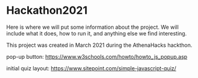 # Hackathon2021

Here is where we will put some information about the project. We will include what it does, how to run it, and anything else we find interesting.

This project was created in March 2021 during the AthenaHacks hackthon.

pop-up button: https://www.w3schools.com/howto/howto_js_popup.asp

initial quiz layout: https://www.sitepoint.com/simple-javascript-quiz/

